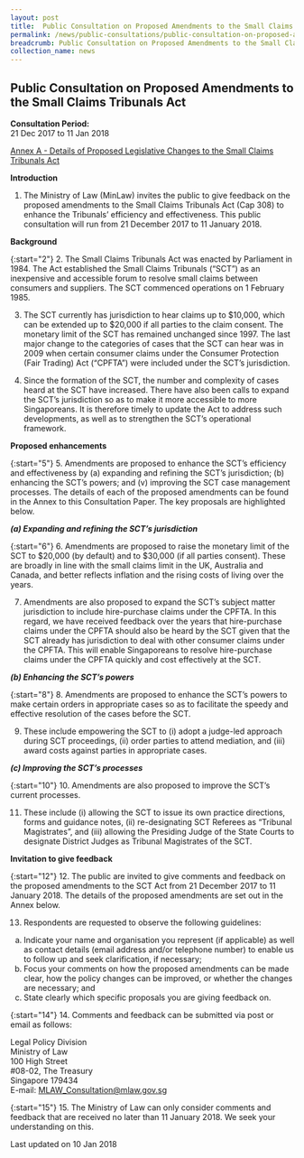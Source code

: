 ```yaml
---
layout: post
title:  Public Consultation on Proposed Amendments to the Small Claims Tribunals Act
permalink: /news/public-consultations/public-consultation-on-proposed-amendments-to-the-small-claims-t/
breadcrumb: Public Consultation on Proposed Amendments to the Small Claims Tribunals Act
collection_name: news
---
```


Public Consultation on Proposed Amendments to the Small Claims Tribunals Act
---

**Consultation Period:**  
21 Dec 2017 to 11 Jan 2018

[Annex A - Details of Proposed Legislative Changes to the Small Claims Tribunals Act](/files/Details_of_Proposed_Legislative_Changes_to_the_Small_Claims_Tribunals_Act.pdf/)

<b>Introduction</b>

 1. The Ministry of Law (MinLaw) invites the public to give feedback on the proposed amendments to the Small Claims Tribunals Act (Cap 308) to enhance the Tribunals’ efficiency and effectiveness.  This public consultation will run from 21 December 2017 to 11 January 2018.

<b>Background</b>

{:start="2"}
 2. The Small Claims Tribunals Act was enacted by Parliament in 1984.  The Act established the Small Claims Tribunals (“SCT”) as an inexpensive and accessible forum to resolve small claims between consumers and suppliers.  The SCT commenced operations on 1 February 1985.

 3. The SCT currently has jurisdiction to hear claims up to $10,000, which can be extended up to $20,000 if all parties to the claim consent.  The monetary limit of the SCT has remained unchanged since 1997.  The last major change to the categories of cases that the SCT can hear was in 2009 when certain consumer claims under the Consumer Protection (Fair Trading) Act (“CPFTA”) were included under the SCT’s jurisdiction.

 4. Since the formation of the SCT, the number and complexity of cases heard at the SCT have increased. There have also been calls to expand the SCT’s jurisdiction so as to make it more accessible to more Singaporeans.  It is therefore timely to update the Act to address such developments, as well as to strengthen the SCT’s operational framework.

<b>Proposed enhancements</b>

{:start="5"}
 5. Amendments are proposed to enhance the SCT’s efficiency and effectiveness by (a) expanding and refining the SCT’s jurisdiction; (b) enhancing the SCT’s powers; and (v) improving the SCT case management processes. The details of each of the proposed amendments can be found in the Annex to this Consultation Paper.  The key proposals are highlighted below.

<b><i>(a) Expanding and refining the SCT’s jurisdiction</i></b>

{:start="6"}
 6. Amendments are proposed to raise the monetary limit of the SCT to $20,000 (by default) and to $30,000 (if all parties consent).  These are broadly in line with the small claims limit in the UK, Australia and Canada, and better reflects inflation and the rising costs of living over the years.

 7. Amendments are also proposed to expand the SCT’s subject matter jurisdiction to include hire-purchase claims under the CPFTA.  In this regard, we have received feedback over the years that hire-purchase claims under the CPFTA should also be heard by the SCT given that the SCT already has jurisdiction to deal with other consumer claims under the CPFTA.  This will enable Singaporeans to resolve hire-purchase claims under the CPFTA quickly and cost effectively at the SCT.

<b><i>(b) Enhancing the SCT’s powers</i></b>

{:start="8"}
8. Amendments are proposed to enhance the SCT’s powers to make certain orders in appropriate cases so as to facilitate the speedy and effective resolution of the cases before the SCT.

9. These include empowering the SCT to (i) adopt a judge-led approach during SCT proceedings, (ii) order parties to attend mediation, and (iii) award costs against parties in appropriate cases.  

<b><i>(c) Improving the SCT’s processes</i></b>

{:start="10"}
10. Amendments are also proposed to improve the SCT’s current processes.

11. These include (i) allowing the SCT to issue its own practice directions, forms and guidance notes, (ii) re-designating SCT Referees as “Tribunal Magistrates”, and (iii) allowing the Presiding Judge of the State Courts to designate District Judges as Tribunal Magistrates of the SCT.

<b>Invitation to give feedback</b>

{:start="12"}
12. The public are invited to give comments and feedback on the proposed amendments to the SCT Act from 21 December 2017 to 11 January 2018.  The details of the proposed amendments are set out in the Annex below.

13. Respondents are requested to observe the following guidelines:

<ol style="list-style-type: lower-alpha">
<li>Indicate your name and organisation you represent (if applicable) as well as contact details (email address and/or telephone number) to enable us to follow up and seek clarification, if necessary;</li>
<li>Focus your comments on how the proposed amendments can be made clear, how the policy changes can be improved, or whether the changes are necessary; and</li>
<li>State clearly which specific proposals you are giving feedback on.</li>
</ol>
  
{:start="14"}
14. Comments and feedback can be submitted via post or email as follows:

<p class="address-centered">
Legal Policy Division<br>
Ministry of Law<br>
100 High Street<br>
#08-02, The Treasury<br>
Singapore 179434<br>
E-mail: <a href="mailto:MLAW_Consultation@mlaw.gov.sg">MLAW_Consultation@mlaw.gov.sg</a>
</p>

{:start="15"}
15. The Ministry of Law can only consider comments and feedback that are received no later than 11 January 2018.  We seek your understanding on this.

<p class="right-side-updated">Last updated on 10 Jan 2018</p>

